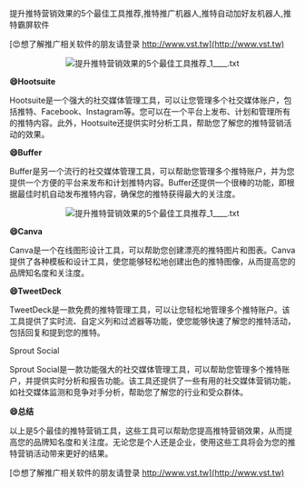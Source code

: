 提升推特营销效果的5个最佳工具推荐,推特推广机器人,推特自动加好友机器人,推特霸屏软件

[😍想了解推广相关软件的朋友请登录 http://www.vst.tw](http://www.vst.tw)

 <center><img src="https://vst.tw/MP4/tuiguang/png/6.png" alt="提升推特营销效果的5个最佳工具推荐_1____.txt"></center>

**😄Hootsuite**

Hootsuite是一个强大的社交媒体管理工具，可以让您管理多个社交媒体账户，包括推特、Facebook、Instagram等。您可以在一个平台上发布、计划和管理所有的推特内容。此外，Hootsuite还提供实时分析工具，帮助您了解您的推特营销活动的效果。

**😄Buffer**

Buffer是另一个流行的社交媒体管理工具，可以帮助您管理多个推特账户，并为您提供一个方便的平台来发布和计划推特内容。Buffer还提供一个很棒的功能，即根据最佳时机自动发布推特内容，确保您的推特获得最大的关注度。

 <center><img src="https://vst.tw/MP4/tuiguang/png/6.png" alt="提升推特营销效果的5个最佳工具推荐_1____.txt"></center>

**😄Canva**

Canva是一个在线图形设计工具，可以帮助您创建漂亮的推特图片和图表。Canva提供了各种模板和设计工具，使您能够轻松地创建出色的推特图像，从而提高您的品牌知名度和关注度。

**😄TweetDeck**

TweetDeck是一款免费的推特管理工具，可以让您轻松地管理多个推特账户。该工具提供了实时流、自定义列和过滤器等功能，使您能够快速了解您的推特活动，包括回复和提到您的推特。

Sprout Social

Sprout Social是一款功能强大的社交媒体管理工具，可以帮助您管理多个推特账户，并提供实时分析和报告功能。该工具还提供了一些有用的社交媒体营销功能，如社交媒体监测和竞争对手分析，帮助您了解您的行业和受众群体。

**😄总结**

以上是5个最佳的推特营销工具，这些工具可以帮助您提高推特营销效果，从而提高您的品牌知名度和关注度。无论您是个人还是企业，使用这些工具将会为您的推特营销活动带来更好的结果。

[😍想了解推广相关软件的朋友请登录 http://www.vst.tw](http://www.vst.tw)



